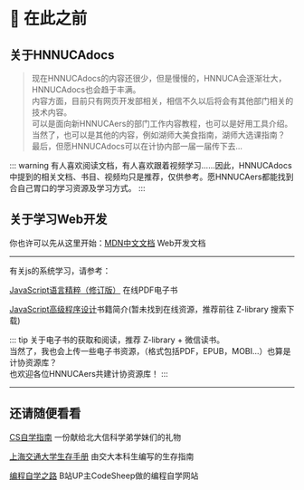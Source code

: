 # :wave: 在此之前

## 关于HNNUCAdocs
> 现在HNNUCAdocs的内容还很少，但是慢慢的，HNNUCA会逐渐壮大，HNNUCAdocs也会趋于丰满。<br>
内容方面，目前只有网页开发部相关，相信不久以后将会有其他部门相关的技术内容。<br>
可以是面向新HNNUCAers的部门工作内容教程，也可以是好用工具介绍。<br>
当然了，也可以是其他的内容，例如湖师大美食指南，湖师大选课指南？<br>
最后，但愿HNNUCAdocs可以在计协内部一届一届传下去...

::: warning
有人喜欢阅读文档，有人喜欢跟着视频学习......因此，HNNUCAdocs中提到的相关文档、书目、视频均只是推荐，仅供参考。愿HNNUCAers都能找到合自己胃口的学习资源及学习方式。
:::
## 关于学习Web开发
你也许可以先从这里开始：[MDN中文文档](https://developer.mozilla.org/zh-CN/docs/Learn/Getting_started_with_the_web) Web开发文档

---

有关js的系统学习，请参考：

[JavaScript语言精粹（修订版）](https://evanli.github.io/programming-book-2/JavaScript/JavaScript%E8%AF%AD%E8%A8%80%E7%B2%BE%E7%B2%B9%EF%BC%88%E4%BF%AE%E8%AE%A2%E7%89%88%EF%BC%89.pdf) 在线PDF电子书

[JavaScript高级程序设计](https://weread.qq.com/web/bookDetail/751326d0720befab7514782)书籍简介(暂未找到在线资源，推荐前往 Z-library 搜索下载)

::: tip
关于电子书的获取和阅读，推荐 Z-library + 微信读书。<br>
当然了，我也会上传一些电子书资源，（格式包括PDF，EPUB，MOBI...）也算是计协资源库？<br>
也欢迎各位HNNUCAers共建计协资源库！
:::


---
## 还请随便看看

[CS自学指南](https://csdiy.wiki/) 一份献给北大信科学弟学妹们的礼物
<br>

[上海交通大学生存手册](https://survivesjtu.gitbook.io/survivesjtumanual/li-zhi-pian/huan-ying-lai-dao-shang-hai-jiao-tong-da-xue) 由交大本科生编写的生存指南
<br>

[编程自学之路](https://www.r2coding.com/#/README) B站UP主CodeSheep做的编程自学网站

<script src="https://giscus.app/client.js"
        data-repo="yuwuweichun/HNNUCAdocs"
        data-repo-id="R_kgDOM-_Z-Q"
        data-category="Announcements"
        data-category-id="DIC_kwDOM-_Z-c4CjUMl"
        data-mapping="pathname"
        data-strict="0"
        data-reactions-enabled="1"
        data-emit-metadata="0"
        data-input-position="top"
        data-theme="preferred_color_scheme"
        data-lang="zh-CN"
        data-loading="lazy"
        crossorigin="anonymous"
        async>
</script>
